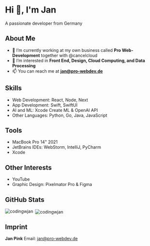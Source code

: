 # Hi 👋, I'm Jan

A passionate developer from Germany

## About Me

- 🔭 I’m currently working at my own business called **Pro Web-Development** together with @cancelcloud
- 🌱 I’m interested in **Front End, Design, Cloud Computing, and Data Processing**
- 📫 You can reach me at **jan@pro-webdev.de**

## Skills

- Web Development: React, Node, Next
- App Development: Swift, SwiftUI
- AI and ML: Xcode Create ML & OpenAI API
- Other Languages: Python, Go, Java, JavaScript

## Tools

- MacBook Pro 14" 2021
- JetBrains IDEs: WebStorm, IntelliJ, PyCharm
- Xcode

## Other Interests

- YouTube
- Graphic Design: Pixelmator Pro & Figma

## GitHub Stats

<p><img align="left" src="https://github-readme-stats.vercel.app/api/top-langs?username=codingwjan&show_icons=true&locale=en&layout=compact&theme=blue_navy" alt="codingwjan" /></p>
<p>&nbsp;<img align="center" src="https://github-readme-stats.vercel.app/api?username=codingwjan&show_icons=true&locale=en&theme=blue_navy" alt="codingwjan" /></p>

## Imprint

**Jan Pink**
Email: jan@pro-webdev.de
